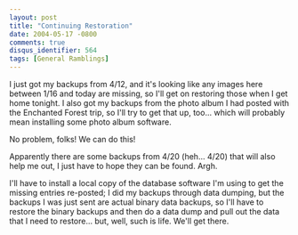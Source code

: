 ```yaml
---
layout: post
title: "Continuing Restoration"
date: 2004-05-17 -0800
comments: true
disqus_identifier: 564
tags: [General Ramblings]
---
```

I just got my backups from 4/12, and it's looking like any images here
between 1/16 and today are missing, so I'll get on restoring those when
I get home tonight. I also got my backups from the photo album I had
posted with the Enchanted Forest trip, so I'll try to get that up,
too... which will probably mean installing some photo album software.
 
 No problem, folks! We can do this!
 
 Apparently there are some backups from 4/20 (heh... 4/20) that will
also help me out, I just have to hope they can be found. Argh.
 
 I'll have to install a local copy of the database software I'm using to
get the missing entries re-posted; I did my backups through data
dumping, but the backups I was just sent are actual binary data backups,
so I'll have to restore the binary backups and then do a data dump and
pull out the data that I need to restore... but, well, such is life.
We'll get there.
